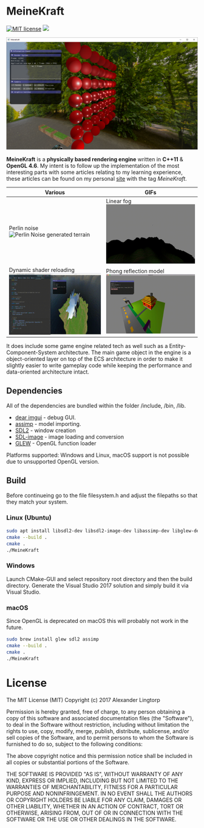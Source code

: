 # MeineKraft

[![MIT license](https://img.shields.io/badge/License-MIT-blue.svg)](https://lbesson.mit-license.org/)
[![](https://img.shields.io/badge/twitter-follow-blue.svg)](https://twitter.com/ALingtorp)

![](/resources/screenshots/pbr-1.png)

**MeineKraft** is a **physically based rendering engine** written in **C++11** & **OpenGL 4.6**.
My intent is to follow up the implementation of the most interesting parts with some articles relating to my learning experience,
these articles can be found on my personal [site](http://lingtorp.com) with the tag *MeineKraft*.

| Various | GIFs |
| ------------- | ------------- |
| Perlin noise ![Perlin Noise generated terrain](/resources/screenshots/perlin-hills.gif) | Linear fog![Linear fog](/resources/screenshots/linear-fog.gif) |
| Dynamic shader reloading![Dynamic shader editing, with reloading!](/resources/screenshots/dynamic-shader-editing.gif) | Phong reflection model ![Basic lighting](/resources/screenshots/moving-lights.gif) |

It does include some game engine related tech as well such as a Entity-Component-System
architecture. The main game object in the engine is a object-oriented layer
on top of the ECS architecture in order to make it slightly easier to write
gameplay code while keeping the performance and data-oriented architecture intact.

## Dependencies
All of the dependencies are bundled within the folder /include, /bin, /lib.
* [dear imgui](https://github.com/ocornut/imgui) - debug GUI.
* [assimp](https://github.com/syoyo/assimp) - model importing.
* [SDL2](https://www.libsdl.org/) - window creation
* [SDL-image](https://www.libsdl.org/projects/SDL_image/) - image loading and conversion
* [GLEW](https://duckduckgo.com/?q=GLEW&t=ffab&ia=web) - OpenGL function loader

Platforms supported: Windows and Linux, macOS support is not possible due to
unsupported OpenGL version.

## Build
Before continueing go to the file filesystem.h and adjust the filepaths so that they match your system.
### Linux (Ubuntu)
```bash
sudo apt install libsdl2-dev libsdl2-image-dev libassimp-dev libglew-dev
cmake --build .
cmake .
./MeineKraft
```
### Windows
Launch CMake-GUI and select repository root directory and then the build directory.
Generate the Visual Studio 2017 solution and simply build it via Visual Studio.
### macOS
Since OpenGL is deprecated on macOS this will probably not work in the future.
```bash
sudo brew install glew sdl2 assimp
cmake --build .
cmake . 
./MeineKraft
```

# License
The MIT License (MIT)
Copyright (c) 2017 Alexander Lingtorp

Permission is hereby granted, free of charge, to any person obtaining a copy of this software and associated documentation files (the "Software"), to deal in the Software without restriction, including without limitation the rights to use, copy, modify, merge, publish, distribute, sublicense, and/or sell copies of the Software, and to permit persons to whom the Software is furnished to do so, subject to the following conditions:

The above copyright notice and this permission notice shall be included in all copies or substantial portions of the Software.

THE SOFTWARE IS PROVIDED "AS IS", WITHOUT WARRANTY OF ANY KIND, EXPRESS OR IMPLIED, INCLUDING BUT NOT LIMITED TO THE WARRANTIES OF MERCHANTABILITY, FITNESS FOR A PARTICULAR PURPOSE AND NONINFRINGEMENT. IN NO EVENT SHALL THE AUTHORS OR COPYRIGHT HOLDERS BE LIABLE FOR ANY CLAIM, DAMAGES OR OTHER LIABILITY, WHETHER IN AN ACTION OF CONTRACT, TORT OR OTHERWISE, ARISING FROM, OUT OF OR IN CONNECTION WITH THE SOFTWARE OR THE USE OR OTHER DEALINGS IN THE SOFTWARE.
